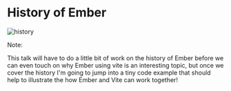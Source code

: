 # History of Ember

![history](/history.png)

Note:

This talk will have to do a little bit of work on the history of Ember before we can even touch on why Ember using vite is an interesting topic, but once we cover the history I'm going to jump into a tiny code example that should help to illustrate the how Ember and Vite can work together!